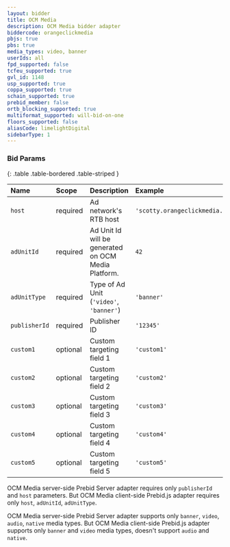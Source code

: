 ```yaml
---
layout: bidder
title: OCM Media
description: OCM Media bidder adapter
biddercode: orangeclickmedia
pbjs: true
pbs: true
media_types: video, banner
userIds: all
fpd_supported: false
tcfeu_supported: true
gvl_id: 1148
usp_supported: true
coppa_supported: true
schain_supported: true
prebid_member: false
ortb_blocking_supported: true
multiformat_supported: will-bid-on-one
floors_supported: false
aliasCode: limelightDigital
sidebarType: 1
---
```


### Bid Params

{: .table .table-bordered .table-striped }

| Name          | Scope    | Description                                           | Example                         | Type      |
|:--------------|:---------|:------------------------------------------------------|:--------------------------------|:----------|
| `host`        | required | Ad network's RTB host                                 | `'scotty.orangeclickmedia.com'` | `string`  |
| `adUnitId`    | required | Ad Unit Id will be generated on OCM Media Platform.   | `42`                            | `integer` |
| `adUnitType`  | required | Type of Ad Unit (`'video'`, `'banner'`)               | `'banner'`                      | `string`  |
| `publisherId` | required | Publisher ID                                          | `'12345'`                       | `string`  |
| `custom1`     | optional | Custom targeting field 1                              | `'custom1'`                     | `string`  |
| `custom2`     | optional | Custom targeting field 2                              | `'custom2'`                     | `string`  |
| `custom3`     | optional | Custom targeting field 3                              | `'custom3'`                     | `string`  |
| `custom4`     | optional | Custom targeting field 4                              | `'custom4'`                     | `string`  |
| `custom5`     | optional | Custom targeting field 5                              | `'custom5'`                     | `string`  |

OCM Media server-side Prebid Server adapter requires only `publisherId` and `host` parameters. But OCM Media client-side Prebid.js adapter requires only `host`, `adUnitId`, `adUnitType`.

OCM Media server-side Prebid Server adapter supports only `banner`, `video`, `audio`, `native` media types. But OCM Media client-side Prebid.js adapter supports only `banner` and `video` media types, doesn't support `audio` and `native`.
